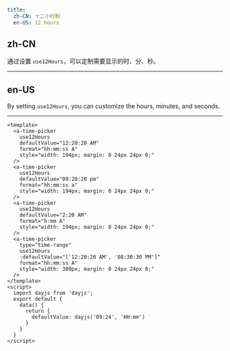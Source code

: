 ```yaml
title:
  zh-CN: 十二小时制
  en-US: 12 hours
```

## zh-CN

通过设置 `use12Hours`，可以定制需要显示的时、分、秒。

---

## en-US

By setting `use12Hours`, you can customize the hours, minutes, and seconds.

---

```vue
<template>
  <a-time-picker
    use12Hours
    defaultValue="12:20:20 AM"
    format="hh:mm:ss A"
    style="width: 194px; margin: 0 24px 24px 0;"
  />
  <a-time-picker
    use12Hours
    defaultValue="09:20:20 pm"
    format="hh:mm:ss a"
    style="width: 194px; margin: 0 24px 24px 0;"
  />
  <a-time-picker
    use12Hours
    defaultValue="2:20 AM"
    format="h:mm A"
    style="width: 194px; margin: 0 24px 24px 0;"
  />
  <a-time-picker
    type="time-range"
    use12Hours
    :defaultValue="['12:20:20 AM', '08:30:30 PM']"
    format="hh:mm:ss A"
    style="width: 300px; margin: 0 24px 24px 0;"
  />
</template>
<script>
  import dayjs from 'dayjs';
  export default {
    data() {
      return {
        defaultValue: dayjs('09:24', 'HH:mm')
      }
    }
  }
</script>
```
